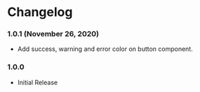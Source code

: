# Changelog

### 1.0.1 (November 26, 2020)
* Add success, warning and error color on button component.

### 1.0.0
* Initial Release